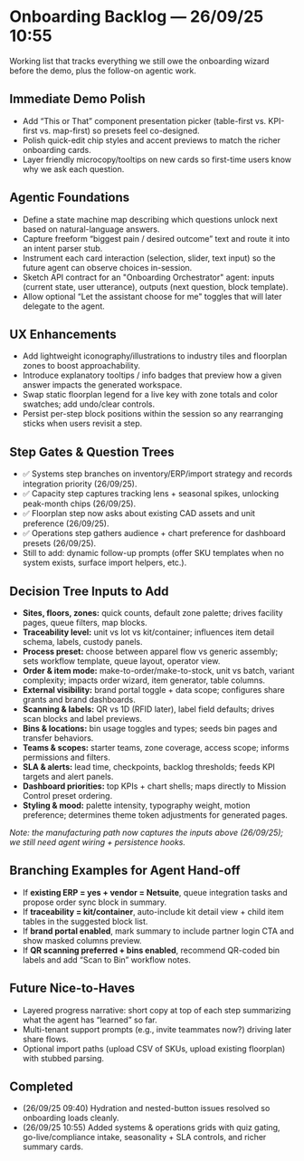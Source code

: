 # Onboarding Backlog — 26/09/25 10:55

Working list that tracks everything we still owe the onboarding wizard before the demo, plus the follow-on agentic work.

## Immediate Demo Polish
- Add “This or That” component presentation picker (table-first vs. KPI-first vs. map-first) so presets feel co-designed.
- Polish quick-edit chip styles and accent previews to match the richer onboarding cards.
- Layer friendly microcopy/tooltips on new cards so first-time users know why we ask each question.

## Agentic Foundations
- Define a state machine map describing which questions unlock next based on natural-language answers.
- Capture freeform “biggest pain / desired outcome” text and route it into an intent parser stub.
- Instrument each card interaction (selection, slider, text input) so the future agent can observe choices in-session.
- Sketch API contract for an "Onboarding Orchestrator" agent: inputs (current state, user utterance), outputs (next question, block template).
- Allow optional “Let the assistant choose for me" toggles that will later delegate to the agent.

## UX Enhancements
- Add lightweight iconography/illustrations to industry tiles and floorplan zones to boost approachability.
- Introduce explanatory tooltips / info badges that preview how a given answer impacts the generated workspace.
- Swap static floorplan legend for a live key with zone totals and color swatches; add undo/clear controls.
- Persist per-step block positions within the session so any rearranging sticks when users revisit a step.

## Step Gates & Question Trees
- ✅ Systems step branches on inventory/ERP/import strategy and records integration priority (26/09/25).
- ✅ Capacity step captures tracking lens + seasonal spikes, unlocking peak-month chips (26/09/25).
- ✅ Floorplan step now asks about existing CAD assets and unit preference (26/09/25).
- ✅ Operations step gathers audience + chart preference for dashboard presets (26/09/25).
- Still to add: dynamic follow-up prompts (offer SKU templates when no system exists, surface import helpers, etc.).

## Decision Tree Inputs to Add
- **Sites, floors, zones:** quick counts, default zone palette; drives facility pages, queue filters, map blocks.
- **Traceability level:** unit vs lot vs kit/container; influences item detail schema, labels, custody panels.
- **Process preset:** choose between apparel flow vs generic assembly; sets workflow template, queue layout, operator view.
- **Order & item mode:** make-to-order/make-to-stock, unit vs batch, variant complexity; impacts order wizard, item generator, table columns.
- **External visibility:** brand portal toggle + data scope; configures share grants and brand dashboards.
- **Scanning & labels:** QR vs 1D (RFID later), label field defaults; drives scan blocks and label previews.
- **Bins & locations:** bin usage toggles and types; seeds bin pages and transfer behaviors.
- **Teams & scopes:** starter teams, zone coverage, access scope; informs permissions and filters.
- **SLA & alerts:** lead time, checkpoints, backlog thresholds; feeds KPI targets and alert panels.
- **Dashboard priorities:** top KPIs + chart shells; maps directly to Mission Control preset ordering.
- **Styling & mood:** palette intensity, typography weight, motion preference; determines theme token adjustments for generated pages.

_Note: the manufacturing path now captures the inputs above (26/09/25); we still need agent wiring + persistence hooks._

## Branching Examples for Agent Hand-off
- If **existing ERP = yes + vendor = Netsuite**, queue integration tasks and propose order sync block in summary.
- If **traceability = kit/container**, auto-include kit detail view + child item tables in the suggested block list.
- If **brand portal enabled**, mark summary to include partner login CTA and show masked columns preview.
- If **QR scanning preferred + bins enabled**, recommend QR-coded bin labels and add “Scan to Bin” workflow notes.

## Future Nice-to-Haves
- Layered progress narrative: short copy at top of each step summarizing what the agent has “learned” so far.
- Multi-tenant support prompts (e.g., invite teammates now?) driving later share flows.
- Optional import paths (upload CSV of SKUs, upload existing floorplan) with stubbed parsing.

## Completed
- (26/09/25 09:40) Hydration and nested-button issues resolved so onboarding loads cleanly.
- (26/09/25 10:55) Added systems & operations grids with quiz gating, go-live/compliance intake, seasonality + SLA controls, and richer summary cards.

